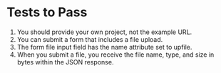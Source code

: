# Tests to Pass

1. You should provide your own project, not the example URL.
2. You can submit a form that includes a file upload.
3. The form file input field has the name attribute set to upfile.
4. When you submit a file, you receive the file name, type, and size in bytes within the JSON response.
